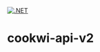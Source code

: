 [![.NET](https://github.com/c00kw1/cookwi-api-v2/actions/workflows/dotnet.yml/badge.svg)](https://github.com/c00kw1/cookwi-api-v2/actions/workflows/dotnet.yml)

# cookwi-api-v2
